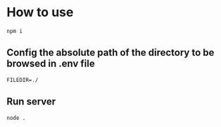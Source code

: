 # How to use

```
npm i 
```



## Config the absolute path of the directory to be browsed in .env file

```
FILEDIR=./
```



## Run server



```
node .
```

